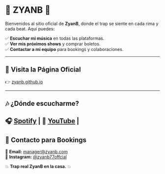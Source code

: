 # 🎤 ZYANB  🎤  

Bienvenidos al sitio oficial de **ZyanB**, donde el trap se siente en cada rima y cada beat. Aquí puedes:  

✅ **Escuchar mi música** en todas las plataformas.  
✅ **Ver mis próximos shows** y comprar boletos.  
✅ **Contactar a mi equipo** para bookings y colaboraciones.  

---

## 🚀 **Visita la Página Oficial**  
👉 [zyanb.github.io](https://zyanb77.github.io/zyanb-website/)  

---

## 🎶 **¿Dónde escucharme?**  
🎧 [Spotify](#) | 🎥 [YouTube](#) |
---

## 📩 **Contacto para Bookings**  
📧 **Email:** [manager@zyanb.com](zyanb77official.com)  
📸 **Instagram:** [@zyanb77offcial](#)  

💥 **Trap real  ZyanB en la casa.** 💥  
